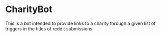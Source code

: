 # CharityBot
This is a bot intended to provide links to a charity through a given list of triggers in the titles of reddit submissions.
